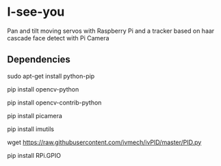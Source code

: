 # I-see-you
Pan and tilt moving servos with Raspberry Pi and a tracker based on haar cascade face detect with Pi Camera

## Dependencies

sudo apt-get install python-pip

pip install opencv-python

pip install opencv-contrib-python

pip install picamera

pip install imutils

wget https://raw.githubusercontent.com/ivmech/ivPID/master/PID.py

pip install RPi.GPIO
